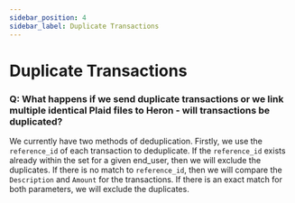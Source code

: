 ```yaml
---
sidebar_position: 4
sidebar_label: Duplicate Transactions
---
```


# Duplicate Transactions

### Q: What happens if we send duplicate transactions or we link multiple identical Plaid files to Heron - will transactions be duplicated?

We currently have two methods of deduplication. Firstly, we use the `reference_id` of each transaction to deduplicate. If the `reference_id` exists already within the set for a given end_user, then we will exclude the duplicates. If there is no match to `reference_id`, then we will compare the `Description` and `Amount` for the transactions. If there is an exact match for both parameters, we will exclude the duplicates. 
